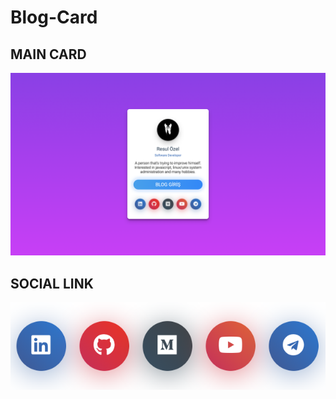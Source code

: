 # Blog-Card

## MAIN CARD

![Screenshot](https://raw.githubusercontent.com/rslozl/Blog-Card/master/card.png)

## SOCIAL LINK

![Screenshot](https://raw.githubusercontent.com/rslozl/Blog-Card/master/social.png)
